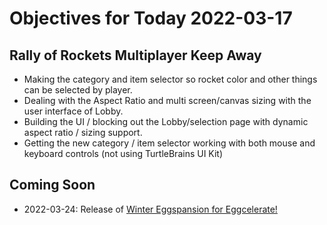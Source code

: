 # Objectives for Today 2022-03-17

## Rally of Rockets Multiplayer Keep Away

- Making the category and item selector so rocket color and other things can be selected by player.
- Dealing with the Aspect Ratio and multi screen/canvas sizing with the user interface of Lobby.
- Building the UI / blocking out the Lobby/selection page with dynamic aspect ratio / sizing support.
- Getting the new category / item selector working with both mouse and keyboard controls (not using TurtleBrains UI Kit)

## Coming Soon

- 2022-03-24: Release of [Winter Eggspansion for Eggcelerate!](https://store.steampowered.com/app/1902100/Winter_Eggspansion_for_Eggcelerate/)
